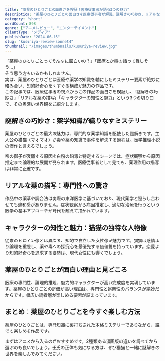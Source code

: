 ```yaml
---
title: "薬屋のひとりごとの面白さを検証！医療従事者が語る3つの魅力"
description: "薬屋のひとりごとの面白さを医療従事者が解説。謎解きの巧妙さ、リアルな薬の描写、キャラクターの魅力を紹介します。"
category: "short"
wordCount: 898
genre: ["アニメレビュー", "エンターテイメント"]
clientType: "メディア"
publishDate: "2024-06-05"
slug: "kusuriya-review-sonnet4"
thumbnail: "/images/thumbnails/kusuriya-review.jpg"
---
```


「薬屋のひとりごとってそんなに面白いの？」「医療とか毒の話って難しそう…」  
そう思う方もいるかもしれません。  
実は、薬屋のひとりごとは医療や薬学の知識を軸にしたミステリー要素が絶妙に絡み合い、知的好奇心をくすぐる構成が魅力の作品です。  
この記事では、医療従事者の視点からこの作品の面白さを検証し、「謎解きの巧妙さ」「リアルな薬の描写」「キャラクターの知性と魅力」という3つの切り口で、その奥深い世界観をご紹介します。

## 謎解きの巧妙さ：薬学知識が織りなすミステリー

薬屋のひとりごとの最大の魅力は、専門的な薬学知識を駆使した謎解きです。主人公の猫猫（マオマオ）が毒や薬の知識で事件を解決する過程は、医学推理小説の傑作と言えるでしょう。

帝の御子が衰弱する原因を白粉の鉛毒と特定するシーンでは、症状観察から原因推定まで論理的な展開が見られます。医療従事者として見ても、薬理作用の描写は非常に正確です。

## リアルな薬の描写：専門性への驚き

作品中の薬草や調合法は実際の東洋医学に基づいており、現代薬学と照らし合わせても違和感がありません。症状観察から病因推定し、適切な治療を行うという医学の基本アプローチが時代を超えて描かれています。

## キャラクターの知性と魅力：猫猫の独特な人物像

従来のヒロイン像とは異なる、知的で自立した女性像が魅力です。猫猫は感情より論理を重視し、薬や毒への探究心を最優先する価値観を持っています。恋愛より知的好奇心を追求する姿勢は、現代女性にも響くでしょう。

## 薬屋のひとりごとが面白い理由と見どころ

医療の専門性、論理的推理、魅力的キャラクターが高い完成度を実現しています。薬屋のひとりごとの評価が高い理由は、専門性と娯楽性のバランスが絶妙だからです。幅広い読者層が楽しめる要素が詰まっています。

## まとめ：薬屋のひとりごとを今すぐ楽しむ方法

薬屋のひとりごとは、専門知識に裏打ちされた本格ミステリーでありながら、誰でも楽しめる作品です。

まずはアニメから入るのがおすすめです。2種類ある漫画版の違いを調べてから選ぶのも良いでしょう。壬氏の正体も気になる方は、ぜひ猫猫と一緒に謎解きの世界を楽しんでみてください。
